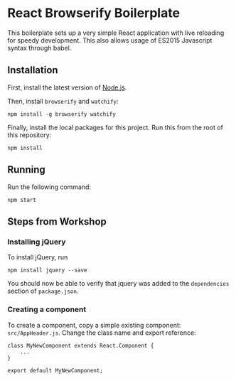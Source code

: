 # React Browserify Boilerplate
This boilerplate sets up a very simple React application with live reloading for speedy development. This also allows usage of ES2015 Javascript syntax through babel.

## Installation
First, install the latest version of [Node.js](https://nodejs.org/en/download/).

Then, install `browserify` and `watchify`:
```
npm install -g browserify watchify
```

Finally, install the local packages for this project. Run this from the root of this repository:
```
npm install
```

## Running
Run the following command:
```
npm start
```

## Steps from Workshop

### Installing jQuery
To install jQuery, run
```
npm install jquery --save
```

You should now be able to verify that jquery was added to the `dependencies` section of `package.json`.

### Creating a component
To create a component, copy a simple existing component: `src/AppHeader.js`. Change the class name and export reference:
```
class MyNewComponent extends React.Component {
	...
}

export default MyNewComponent;
```
